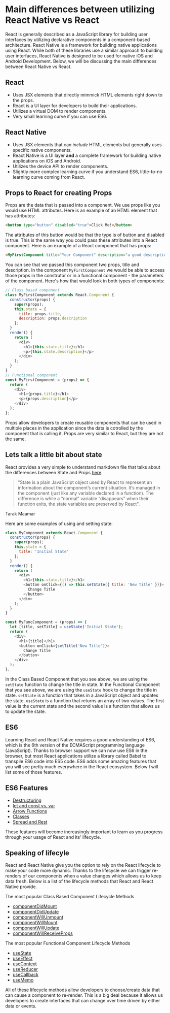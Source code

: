 # Main differences between utilizing React Native vs React

React is generally described as a JavaScript library for building user interfaces by utilizing declarative components in a component-based architecture. React Native is a framework for building native applications using React. While both of these libraries use a similar approach to building user interfaces, React Native is designed to be used for native iOS and Android Development. Below, we will be discussing the main differences between React Native vs React.

## React

- Uses JSX elements that directly mimmick HTML elements right down to the props.
- React is a UI layer for developers to build their applications.
- Utilizes a virtual DOM to render components.
- Very small learning curve if you can use ES6.

## React Native

- Uses JSX elements that can *include* HTML elements but generally uses specific native components.
- React Native is a UI layer **and** a complete framework for building native applications on iOS and Android.
- Utilizes the device API to render components.
- Slightly more complex learning curve if you understand ES6, little-to-no learning curve coming from React.

## Props to React for creating Props
Props are the data that is passed into a component. We use props like you would use HTML attributes. Here is an example of an HTML element that has attributes:
```html
<button type="button" disabled="true">Click Me!</button>
```
The attributes of this button would be that the type is of button and disabled is true. This is the same way you could pass these attributes into a React component. Here is an example of a React component that has props:
```html
<MyFirstComponent title="Your Component" description="a good description">
```
You can see that we passed this component two props, title and description. In the component `MyFirstComponent` we would be able to access those props in the construtor or in a functional component - the parameters of the component. Here's how that would look in both types of components:
```javascript
// Class based component
class MyFirstComponent extends React.Component {
  constructor(props) {
    super(props);
    this.state = {
      title: props.title,
      description: props.description
    };
  }
  render() {
    return (
      <div>
        <h1>{this.state.title}</h1>
        <p>{this.state.description}</p>
      </div>
    );
  }
}
// Functional component
const MyFirstComponent = (props) => {
  return (
    <div>
      <h1>{props.title}</h1>
      <p>{props.description}</p>
    </div>
  );
};
```
Props allow developers to create reusable components that can be used in multiple places in the application since the data is cotrolled by the component that is calling it. Props are very similar to React, but they are not the same.

## Lets talk a little bit about state
React provides a very simple to understand markdown file that talks about the differences between State and Props [here](https://github.com/uberVU/react-guide/blob/master/props-vs-state.md). 

> "State is a plain JavaScript object used by React to represent an information about the component’s current situation. It’s managed in the component (just like any variable declared in a function). The difference is while a “normal” variable “disappears” when their function exits, the state variables are preserved by React".

Tarak Maamar

Here are some examples of using and setting state:
```javascript
class MyComponent extends React.Component {
  constructor(props) {
    super(props);
    this.state = {
      title: 'Initial State'
    };
  }
  render() {
    return (
      <div>
        <h1>{this.state.title}</h1>
        <button onClick={() => this.setState({ title: 'New Title' })}>
          Change Title
        </button>
      </div>
    );
  }
}

const MyFuncComponent = (props) => {
  let [title, setTitle] = useState('Initial State');
  return (
    <div>
      <h1>{title}</h1>
      <button onClick={setTitle('New Title')}>
        Change Title
      </button>
    </div>
  );
};
```
In the Class Based Component that you see above, we are using the `setState` function to change the title in state. In the Functional Component that you see above, we are using the `useState` hook to change the title in state. `setState` is a function that takes in a JavaScript object and updates the state. `useState` is a function that returns an array of two values. The first value is the current state and the second value is a function that allows us to update the state.

## ES6
Learning React and React Native requires a good understanding of ES6, which is the 6th version of the ECMAScript programming language (JavaScript). Thanks to browser support we can now use ES6 in the browser, but most React applications utilize a library called Babel to transpile ES6 code into ES5 code. ES6 adds some amazing features that you will see pretty much everywhere in the React ecosystem. Below I will list some of those features.

## ES6 Features

- [Destructuring](https://www.better.dev/react-prerequisites#:~:text=and%20React%20Hooks.-,4.%20Destructuring,-Destructuring%20is%20used)
- [let and const vs. var](https://www.better.dev/react-prerequisites#:~:text=1.-,let%20and%20const%20in%20addition%20to%20var,-Up%20until%20now)
- [Arrow Functions](https://www.better.dev/react-prerequisites#2-arrow-functions-)
- [Classes](https://www.better.dev/react-prerequisites#:~:text=across%20your%20code.-,3.%20Classes,-ES6%20brought%20in)
- [Spread and Rest](https://developer.mozilla.org/en-US/docs/Web/JavaScript/Reference/Operators/Spread_syntax)

These features will become increasingly important to learn as you progress through your usage of React and its' lifecycle.

## Speaking of lifecyle

React and React Native give you the option to rely on the React lifecycle to make your code more dynamic. Thanks to the lifecycle we can trigger re-renders of our components when a value changes which allows us to keep data fresh. Below is a list of the lifecycle methods that React and React Native provide.

The most popular Class Based Component Lifecycle Methods
- [componentDidMount](https://reactjs.org/docs/react-component.html#componentdidmount)
- [componentDidUpdate](https://reactjs.org/docs/react-component.html#componentdidupdate)
- [componentWillUnmount](https://reactjs.org/docs/react-component.html#componentwillunmount)
- [componentWillMount](https://reactjs.org/docs/react-component.html#componentwillmount)
- [componentWillUpdate](https://reactjs.org/docs/react-component.html#componentwillupdate)
- [componentWillReceiveProps](https://reactjs.org/docs/react-component.html#componentwillreceiveprops)

The most popular Functional Component Lifecycle Methods
- [useState](https://reactjs.org/docs/hooks-reference.html#usestate)
- [useEffect](https://reactjs.org/docs/hooks-reference.html#useeffect)
- [useContext](https://reactjs.org/docs/hooks-reference.html#usecontext)
- [useReducer](https://reactjs.org/docs/hooks-reference.html#usereducer)
- [useCallback](https://reactjs.org/docs/hooks-reference.html#usecallback)
- [useMemo](https://reactjs.org/docs/hooks-reference.html#usememo)

All of these lifecycle methods allow developers to choose/create data that can cause a component to re-render. This is a big deal because it allows us developers to create interfaces that can change over time driven by either data or events.